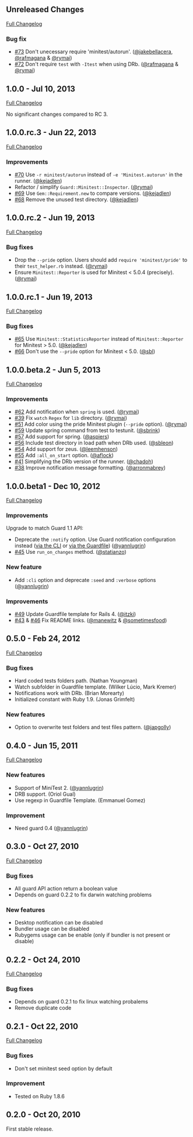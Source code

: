 ## Unreleased Changes

[Full Changelog](https://github.com/guard/guard-minitest/compare/v1.0.0...master)

### Bug fix

* [#73][] Don't unecessary require 'minitest/autorun'. ([@jakebellacera][], [@rafmagana][] & [@rymai][])
* [#72][] Don't require `test` with `-Itest` when using DRb. ([@rafmagana][] & [@rymai][])

## 1.0.0 - Jul 10, 2013

[Full Changelog](https://github.com/guard/guard-minitest/compare/v1.0.0.rc.3...v1.0.0)

No significant changes compared to RC 3.

## 1.0.0.rc.3 - Jun 22, 2013

[Full Changelog](https://github.com/guard/guard-minitest/compare/v1.0.0.rc.2...v1.0.0.rc.3)

### Improvements

* [#70][] Use `-r minitest/autorun` instead of `-e 'Minitest.autorun'` in the runner. ([@kejadlen][])
* Refactor / simplify `Guard::Minitest::Inspector`. ([@rymai][])
* [#69][] Use `Gem::Requirement.new` to compare versions. ([@kejadlen][])
* [#68][] Remove the unused test directory. ([@kejadlen][])

## 1.0.0.rc.2 - Jun 19, 2013

[Full Changelog](https://github.com/guard/guard-minitest/compare/v1.0.0.rc.1...v1.0.0.rc.2)

### Bug fixes

* Drop the `--pride` option. Users should add `require 'minitest/pride'` to their `test_helper.rb` instead. ([@rymai][])
* Ensure `Minitest::Reporter` is used for Minitest < 5.0.4 (precisely). ([@rymai][])

## 1.0.0.rc.1 - Jun 19, 2013

[Full Changelog](https://github.com/guard/guard-minitest/compare/v1.0.0.beta.2...v1.0.0.rc.1)

### Bug fixes

* [#65][] Use `Minitest::StatisticsReporter` instead of `Minitest::Reporter` for Minitest > 5.0. ([@kejadlen][])
* [#66][] Don't use the `--pride` option for Minitest < 5.0. ([@sbl][])

## 1.0.0.beta.2 - Jun 5, 2013

[Full Changelog](https://github.com/guard/guard-minitest/compare/v1.0.0.beta1...v1.0.0.beta.2)

### Improvements

* [#62][] Add notification when `spring` is used. ([@rymai][])
* [#39][] Fix `watch` `Regex` for `lib` directory. ([@rymai][])
* [#51][] Add color using the pride Minitest plugin (`--pride` option). ([@rymai][])
* [#59][] Update spring command from test to testunit. ([@sbrink][])
* [#57][] Add support for spring. ([@aspiers][])
* [#56][] Include test directory in load path when DRb used. ([@sbleon][])
* [#54][] Add support for zeus. ([@leemhenson][])
* [#55][] Add `:all_on_start` option. ([@aflock][])
* [#41][] Simplifying the DRb version of the runner. ([@chadoh][])
* [#38][] Improve notification message formatting. ([@arronmabrey][])

## 1.0.0.beta1 - Dec 10, 2012

[Full Changelog](https://github.com/guard/guard-minitest/compare/0.5.0...v1.0.0.beta1)

### Improvements

Upgrade to match Guard 1.1 API:

* Deprecate the `:notify` option. Use Guard notification configuration instead ([via the CLI](https://github.com/guard/guard#-n--notify-option) or [via the Guardfile](https://github.com/guard/guard#notification)) ([@yannlugrin][])
* [#45][] Use `run_on_changes` method. ([@statianzo][])

###  New feature

* Add `:cli` option and deprecate `:seed` and `:verbose` options ([@yannlugrin][])

### Improvements

* [#49][] Update Guardfile template for Rails 4. ([@itzki][])
* [#43][] & [#46][] Fix README links. ([@manewitz][] & [@sometimesfood][])

## 0.5.0 - Feb 24, 2012

[Full Changelog](https://github.com/guard/guard-minitest/compare/0.4.0...0.5.0)

### Bug fixes

* Hard coded tests folders path. (Nathan Youngman)
* Watch subfolder in Guardfile template. (Wilker Lúcio, Mark Kremer)
* Notifications work with DRb. (Brian Morearty)
* Initialized constant with Ruby 1.9. (Jonas Grimfelt)

### New features

* Option to overwrite test folders and test files pattern. ([@japgolly][])

## 0.4.0 - Jun 15, 2011

[Full Changelog](https://github.com/guard/guard-minitest/compare/0.3.0...0.4.0)

### New features

* Support of MiniTest 2. ([@yannlugrin][])
* DRB support. (Oriol Gual)
* Use regexp in Guardfile Template. (Emmanuel Gomez)

### Improvement

* Need guard 0.4 ([@yannlugrin][])

## 0.3.0 - Oct 27, 2010

[Full Changelog](https://github.com/guard/guard-minitest/compare/0.2.2...0.3.0)

### Bug fixes

* All guard API action return a boolean value
* Depends on guard 0.2.2 to fix darwin watching problems

### New features

* Desktop notification can be disabled
* Bundler usage can be disabled
* Rubygems usage can be enable (only if bundler is not present or disable)

## 0.2.2 - Oct 24, 2010

[Full Changelog](https://github.com/guard/guard-minitest/compare/0.2.1...0.2.2)

### Bug fixes

* Depends on guard 0.2.1 to fix linux watching probalems
* Remove duplicate code

## 0.2.1 - Oct 22, 2010

[Full Changelog](https://github.com/guard/guard-minitest/compare/0.2.0...0.2.1)

### Bug fixes

* Don't set minitest seed option by default

### Improvement

* Tested on Ruby 1.8.6

## 0.2.0 - Oct 20, 2010

First stable release.

<!--- The following link definition list is generated by PimpMyChangelog --->
[#38]: https://github.com/guard/guard-minitest/issues/38
[#39]: https://github.com/guard/guard-minitest/issues/39
[#41]: https://github.com/guard/guard-minitest/issues/41
[#43]: https://github.com/guard/guard-minitest/issues/43
[#45]: https://github.com/guard/guard-minitest/issues/45
[#46]: https://github.com/guard/guard-minitest/issues/46
[#49]: https://github.com/guard/guard-minitest/issues/49
[#51]: https://github.com/guard/guard-minitest/issues/51
[#54]: https://github.com/guard/guard-minitest/issues/54
[#55]: https://github.com/guard/guard-minitest/issues/55
[#56]: https://github.com/guard/guard-minitest/issues/56
[#57]: https://github.com/guard/guard-minitest/issues/57
[#59]: https://github.com/guard/guard-minitest/issues/59
[#62]: https://github.com/guard/guard-minitest/issues/62
[#65]: https://github.com/guard/guard-minitest/issues/65
[#66]: https://github.com/guard/guard-minitest/issues/66
[#68]: https://github.com/guard/guard-minitest/issues/68
[#69]: https://github.com/guard/guard-minitest/issues/69
[#70]: https://github.com/guard/guard-minitest/issues/70
[#72]: https://github.com/guard/guard-minitest/issues/72
[#73]: https://github.com/guard/guard-minitest/issues/73
[@aflock]: https://github.com/aflock
[@arronmabrey]: https://github.com/arronmabrey
[@aspiers]: https://github.com/aspiers
[@chadoh]: https://github.com/chadoh
[@itzki]: https://github.com/itzki
[@jakebellacera]: https://github.com/jakebellacera
[@japgolly]: https://github.com/japgolly
[@kejadlen]: https://github.com/kejadlen
[@leemhenson]: https://github.com/leemhenson
[@manewitz]: https://github.com/manewitz
[@rafmagana]: https://github.com/rafmagana
[@rymai]: https://github.com/rymai
[@sbl]: https://github.com/sbl
[@sbleon]: https://github.com/sbleon
[@sbrink]: https://github.com/sbrink
[@sometimesfood]: https://github.com/sometimesfood
[@statianzo]: https://github.com/statianzo
[@yannlugrin]: https://github.com/yannlugrin
